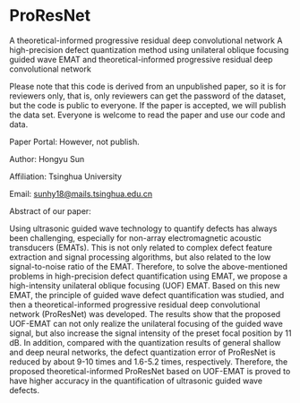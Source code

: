 # ProResNet
A theoretical-informed progressive residual deep convolutional network
A high-precision defect quantization method using unilateral oblique focusing guided wave EMAT and theoretical-informed progressive residual deep convolutional network

Please note that this code is derived from an unpublished paper, so it is for reviewers only, that is, only reviewers can get the password of the dataset, but the code is public to everyone. If the paper is accepted, we will publish the data set. Everyone is welcome to read the paper and use our code and data.

Paper Portal: However, not publish.

Author: Hongyu Sun

Affiliation: Tsinghua University

Email: sunhy18@mails.tsinghua.edu.cn

Abstract of our paper:

Using ultrasonic guided wave technology to quantify defects has always been challenging, especially for non-array electromagnetic acoustic transducers (EMATs). This is not only related to complex defect feature extraction and signal processing algorithms, but also related to the low signal-to-noise ratio of the EMAT. Therefore, to solve the above-mentioned problems in high-precision defect quantification using EMAT, we propose a high-intensity unilateral oblique focusing (UOF) EMAT. Based on this new EMAT, the principle of guided wave defect quantification was studied, and then a theoretical-informed progressive residual deep convolutional network (ProResNet) was developed. The results show that the proposed UOF-EMAT can not only realize the unilateral focusing of the guided wave signal, but also increase the signal intensity of the preset focal position by 11 dB. In addition, compared with the quantization results of general shallow and deep neural networks, the defect quantization error of ProResNet is reduced by about 9-10 times and 1.6-5.2 times, respectively. Therefore, the proposed theoretical-informed ProResNet based on UOF-EMAT is proved to have higher accuracy in the quantification of ultrasonic guided wave defects.
